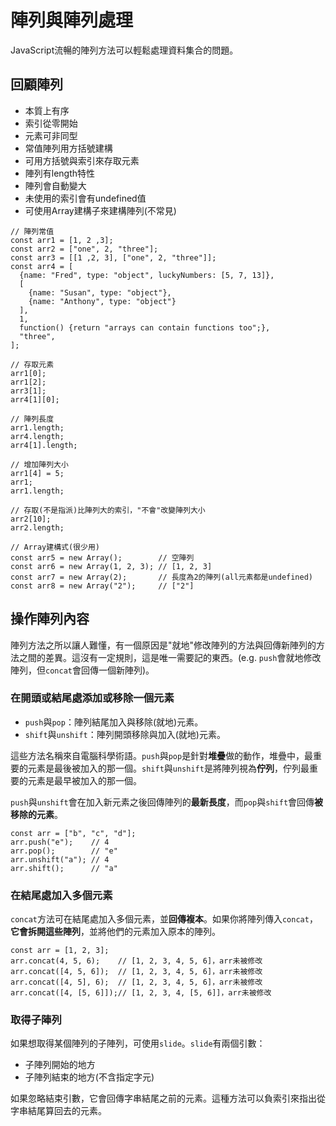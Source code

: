 # 陣列與陣列處理

JavaScript流暢的陣列方法可以輕鬆處理資料集合的問題。

## 回顧陣列

- 本質上有序
- 索引從零開始
- 元素可非同型
- 常值陣列用方括號建構
- 可用方括號與索引來存取元素
- 陣列有length特性
- 陣列會自動變大
- 未使用的索引會有undefined值
- 可使用Array建構子來建構陣列(不常見)

```
// 陣列常值
const arr1 = [1, 2 ,3];
const arr2 = ["one", 2, "three"];
const arr3 = [[1 ,2, 3], ["one", 2, "three"]];
const arr4 = [
  {name: "Fred", type: "object", luckyNumbers: [5, 7, 13]},
  [
    {name: "Susan", type: "object"},
    {name: "Anthony", type: "object"}
  ],
  1,
  function() {return "arrays can contain functions too";},
  "three",
];

// 存取元素
arr1[0];
arr1[2];
arr3[1];
arr4[1][0];

// 陣列長度
arr1.length;
arr4.length;
arr4[1].length;

// 增加陣列大小
arr1[4] = 5;
arr1;
arr1.length;

// 存取(不是指派)比陣列大的索引，"不會"改變陣列大小
arr2[10];
arr2.length;

// Array建構式(很少用)
const arr5 = new Array();        // 空陣列
const arr6 = new Array(1, 2, 3); // [1, 2, 3]
const arr7 = new Array(2);       // 長度為2的陣列(all元素都是undefined)
const arr8 = new Array("2");     // ["2"]
```

## 操作陣列內容

陣列方法之所以讓人難懂，有一個原因是"就地"修改陣列的方法與回傳新陣列的方法之間的差異。這沒有一定規則，這是唯一需要記的東西。(e.g. `push`會就地修改陣列，但`concat`會回傳一個新陣列)。

### 在開頭或結尾處添加或移除一個元素

- `push`與`pop`：陣列結尾加入與移除(就地)元素。
- `shift`與`unshift`：陣列開頭移除與加入(就地)元素。

這些方法名稱來自電腦科學術語。`push`與`pop`是針對**堆疊**做的動作，堆疊中，最重要的元素是最後被加入的那一個。`shift`與`unshift`是將陣列視為**佇列**，佇列最重要的元素是最早被加入的那一個。

`push`與`unshift`會在加入新元素之後回傳陣列的**最新長度**，而`pop`與`shift`會回傳**被移除的元素**。

```
const arr = ["b", "c", "d"];
arr.push("e");    // 4
arr.pop();        // "e"
arr.unshift("a"); // 4
arr.shift();      // "a"
```

### 在結尾處加入多個元素

`concat`方法可在結尾處加入多個元素，並**回傳複本**。如果你將陣列傳入`concat`，**它會拆開這些陣列**，並將他們的元素加入原本的陣列。

```
const arr = [1, 2, 3];
arr.concat(4, 5, 6);    // [1, 2, 3, 4, 5, 6]，arr未被修改
arr.concat([4, 5, 6]);  // [1, 2, 3, 4, 5, 6]，arr未被修改
arr.concat([4, 5], 6);  // [1, 2, 3, 4, 5, 6]，arr未被修改
arr.concat([4, [5, 6]]);// [1, 2, 3, 4, [5, 6]]，arr未被修改
```

### 取得子陣列

如果想取得某個陣列的子陣列，可使用`slide`。`slide`有兩個引數：

- 子陣列開始的地方
- 子陣列結束的地方(不含指定字元)

如果忽略結束引數，它會回傳字串結尾之前的元素。這種方法可以負索引來指出從字串結尾算回去的元素。